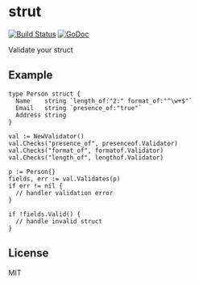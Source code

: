 # strut

[![Build Status](https://travis-ci.org/gostrut/strut.svg?branch=master)](https://travis-ci.org/gostrut/strut)
[![GoDoc](https://godoc.org/github.com/gostrut/strut?status.svg)](http://godoc.org/github.com/gostrut/strut)

Validate your struct

## Example

    type Person struct {
      Name    string `length_of:"2:" format_of:"^\w+$"`
      Email   string `presence_of:"true"`
      Address string
    }

    val := NewValidator()
    val.Checks("presence_of", presenceof.Validator)
    val.Checks("format_of", formatof.Validator)
    val.Checks("length_of", lengthof.Validator)

    p := Person{}
    fields, err := val.Validates(p)
    if err != nil {
      // handler validation error
    }

    if !fields.Valid() {
      // handle invalid struct
    }

## License

MIT
